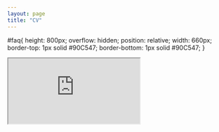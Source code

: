 ```yaml
---
layout: page
title: "CV"
---
```


#faq{
height: 800px;
overflow: hidden;
position: relative;
width: 660px;
border-top: 1px solid #90C547;
border-bottom: 1px solid #90C547;
}

<div id="faq"><iframe src="https://docs.google.com/document/d/e/2PACX-1vRwj2sv19CK77O4FgSWoerWhL4hVwm4q3mUpSIPfuhatn1rKjJCPx21bQM_k32hJmUsj28R8LZYrXYX/pub?embedded=true"></iframe></div>
